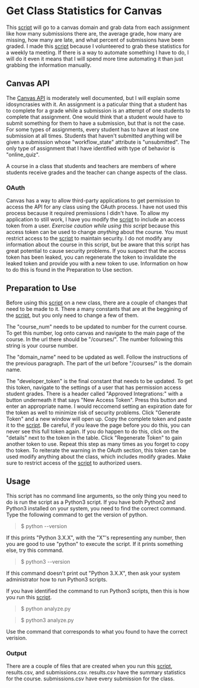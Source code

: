 # Get Class Statistics for Canvas

This [script](analyze.py) will go to a canvas domain and grab data from each assignment like how many submissions there are, the average grade, how many are missing, how many are late, and what percent of submissions have been graded. I made this [script](analyze.py) because I volunteered to grab these statistics for a weekly ta meeting. If there is a way to automate something I have to do, I will do it even it means that I will spend more time automating it than just grabbing the information manually. 

## Canvas API

The [Canvas API](https://canvas.krsu.edu.kg/doc/api/all_resources.html) is moderately well documented, but I will explain some idosyncrasies with it. An assignment is a paticular thing that a student has to complete for a grade while a submission is an attempt of one students to complete that assignment. One would think that a student would have to submit something for them to have a submission, but that is not the case. For some types of assignments, every student has to have at least one submission at all times. Students that haven't submitted anything will be given a submission whose "workflow\_state" attribute is "unsubmitted". The only type of assignment that I have identified with type of behavior is "online\_quiz". 

A course in a class that students and teachers are members of where students receive grades and the teacher can change aspects of the class.

### OAuth

Canvas has a way to allow third-party applications to get permission to access the API for any class using the OAuth process. I have not used this process because it required premissions I didn't have. To allow my application to still work, I have you modify the [script](analyze.py) to include an access token from a user. *Exercise caution while using this script* because this access token can be used to change *anything* about the course. You must restrict access to the [script](analyze.py) to maintain security. I do not modify any information about the course in this script, but be aware that this script has great potential to cause security problems. If you suspect that the access token has been leaked, you can regenerate the token to invalidate the leaked token and provide you with a new token to use. Information on how to do this is found in the Preparation to Use section.

## Preparation to Use  

Before using this [script](analyze.py) on a new class, there are a couple of changes that need to be made to it. There a many constants that are at the beggining of the [script](analyze.py), but you only need to change a few of them. 

The "course\_num" needs to be updated to number for the current course. To get this number, log onto canvas and navigate to the main page of the course. In the url there should be "/courses/". The number following this string is your course number.

The "domain\_name" need to be updated as well. Follow the instructions of the previous paragraph. The part of the url before "/courses/" is the domain name.

The "developer\_token" is the final constant that needs to be updated. To get this token, navigate to the settings of a user that has permission access student grades. There is a header called "Approved Integrations:" with a button underneath it that says "New Access Token". Press this button and enter an appropriate name. I would reccomend setting an expiration date for the token as well to minimize risk of security problems. Click "Generate Token" and a new window will open up. Copy the complete token and paste it to the [script](analyze.py). Be careful, if you leave the page before you do this, you can never see this full token again. If you do happen to do this, click on the "details" next to the token in the table. Click "Regenerate Token" to gain another token to use. Repeat this step as many times as you forget to copy tho token. To reiterate the warning in the OAuth section, this token can be used modify anything about the class, which includes modify grades. Make sure to restrict access of the [script](analyze.py) to authorized users.

## Usage

This script has no command line arguments, so the only thing you need to do is run the script as a Python3 script. If you have both Python2 and Python3 installed on your system, you need to find the correct command. Type the following command to get the version of python.

> $ python --version

If this prints "Python 3.X.X", with the "X"'s representing any number, then you are good to use "python" to execute the script. If it prints something else, try this command.

> $ python3 --version

If this command doesn't print out "Python 3.X.X", then ask your system administrator how to run Python3 scripts.

If you have identified the command to run Python3 scripts, then this is how you run this [script](analyze.py).

> $ python analyze.py 

> $ python3 analyze.py

Use the command that corresponds to what you found to have the correct verision.

### Output

There are a couple of files that are created when you run this [script](analyze.py), results.csv, and submissions.csv. results.csv have the summary statistics for the course. submissions.csv have every submission for the class.
